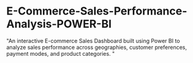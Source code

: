 # E-Commerce-Sales-Performance-Analysis-POWER-BI
 "An interactive E-commerce Sales Dashboard built using Power BI to analyze sales performance across geographies, customer preferences, payment modes, and product categories. "
